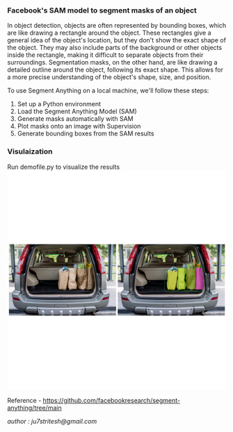### Facebook's SAM model to segment masks of an object

In object detection, objects are often represented by bounding boxes, which are like drawing a rectangle around the object. These rectangles give a general idea of the object's location, but they don't show the exact shape of the object. They may also include parts of the background or other objects inside the rectangle, making it difficult to separate objects from their surroundings.
Segmentation masks, on the other hand, are like drawing a detailed outline around the object, following its exact shape. This allows for a more precise understanding of the object's shape, size, and position.


To use Segment Anything on a local machine, we'll follow these steps:

1) Set up a Python environment
2) Load the Segment Anything Model (SAM)
3) Generate masks automatically with SAM
4) Plot masks onto an image with Supervision
5) Generate bounding boxes from the SAM results

### Visulaization
Run demofile.py to visualize the results![groceries_result.jpg](groceries_result.jpg)

Reference - https://github.com/facebookresearch/segment-anything/tree/main

_author : ju7stritesh@gmail.com_